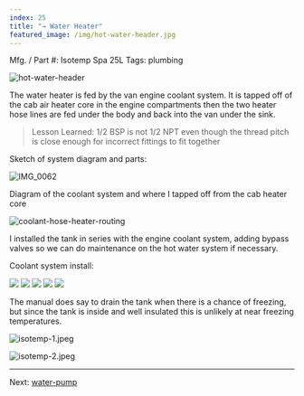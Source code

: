 ```yaml
---
index: 25
title: "→ Water Heater"
featured_image: /img/hot-water-header.jpg
---
```


Mfg. / Part #: Isotemp Spa 25L
Tags: plumbing

![hot-water-header](img/hot-water-header.jpg)

The water heater is fed by the van engine coolant system. It is tapped off of the cab air heater core in the engine compartments then the two heater hose lines are fed under the body and back into the van under the sink.

> Lesson Learned: 1/2 BSP is not 1/2 NPT even though the thread pitch is close enough for incorrect fittings to fit together

Sketch of system diagram and parts:

![IMG_0062](img/IMG_0062.jpeg)

Diagram of the coolant system and where I tapped off from the cab heater core 

![coolant-hose-heater-routing](img/coolant-hose-heater-routing.png)

I installed the tank in series with the engine coolant system, adding bypass valves so we can do maintenance on the hot water system if necessary. 

Coolant system install: 

<div class='gallery' data-columns='3'>
	<img src="/img/coolant-2.jpeg">
	<img src="/img/coolant-3.jpeg">
	<img src="/img/coolant-4.jpeg">
	<img src="/img/coolant-5.jpeg">
	<img src="/img/coolant-6.jpeg">
</div>

The manual does say to drain the tank when there is a chance of freezing, but since the tank is inside and well insulated this is unlikely at near freezing temperatures.

![isotemp-1.jpeg](img/isotemp-1.jpeg)

![isotemp-2.jpeg](img/isotemp-2.jpeg)

---

Next: [water-pump](water-pump.md)
